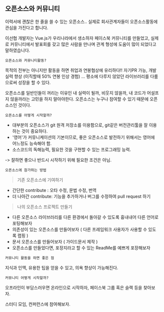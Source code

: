 ## 오픈소스와 커뮤니티

 이력서에 괜찮은 한 줄을 쓸 수 있는 오픈소스..
 실제로 회사관계자들이 오픈소스활동에 관심을 가진다고 합니다.
 
 이선협 개발자는 Vue.js가 우리나라에서 생소하자 페이스북 커뮤니티를 만들었고,
 실제로 커뮤니티에서 발표회를 갖고 많은 사람을 만나며 관계 형성에 도움이 많이 되었다고 말하였습니다.
 
 
 ``오픈소스와 커뮤니티활동?``
 
 목적의 전부는 아니지만 활동을 하면 취업과 연봉협상에 유리하다!! 자기PR 가능, 개발실력 향상
 (이직할때 50% 연봉 인상 경험) ... 평소에 다루지 않았던 라이브러리를 다룸으로써 성장을 할 수 있다.
 
 오픈소스를 일반인들이 꺼리는 이유인 내 실력이 될까, 비웃지 않을까, 내 코드가 어설프지 않을까라는 고민을 하지 말아야한다.
 오픈소스는 누구나 참여할 수 있기 때문에 오픈소스인 것이다.
 
 ``오픈소스를 어떻게 시작할까?``
 
   - 대부분의 오픈소스가 git 원격 저장소를 이용함으로, git같은 버전관리툴을 잘 이용하는 것이 중요하다.
   - '영어'가 커뮤니케이션의 기본이므로, 좋은 오픈소스로 발전하기 위해서는 영어에 어느정도 능숙해야 함.
   - 소스코드의 독해능력, 필요한 것을 구현할 수 있는 프로그래밍 능력.
 
  -> 잘하면 좋으나 반드시 시작하기 위해 필요한 조건은 아님. 
   
 ``오픈소스에 참가하는 방법``
 
  > 기존 오픈소스에 기여하기
   
   - 간단한 contribute : 오타 수정, 문법 수정, 번역
   - 더 나아간 contribute: 기능을 추가하거나 버그를 수정하여 pull request 하기
  
  > 나의 오픈소스 프로젝트 만들기
   
   - 다른 오픈소스 라이브러리를 다른 환경에서 돌아갈 수 있도록 흉내내어 다른 언어로 포팅해보자
   - 의존성이 있는 오픈소스를 만들어보자 ( 다른 프레임워크 사용자가 사용할 수 있도록 랩핑 )
   - 문서 오픈소스를 만들어보자 ( 가이드문서 제작 )
   - 오픈소스를 만들었다면, 포장지라고 할 수 있는 ReadMe를 예쁘게 포장해보자
 
 ``커뮤니티 활동을 하면 좋은 점``
  
   지식과 인맥, 유용한 팁을 얻을 수 있고, 의욕 향상이 가능해진다.
 
  `` 커뮤니티 어떻게 시작할까? ``
   
   오프라인이 부담스러우면 온라인으로 시작하자, 페이스북 그룹 혹은 슬랙 등을 찾아보자.
   
   스터디 모임, 컨퍼런스에 참여해보자.
  
  
